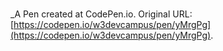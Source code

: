 # 
 _A Pen created at CodePen.io. Original URL: [https://codepen.io/w3devcampus/pen/yMrgPg](https://codepen.io/w3devcampus/pen/yMrgPg).

 